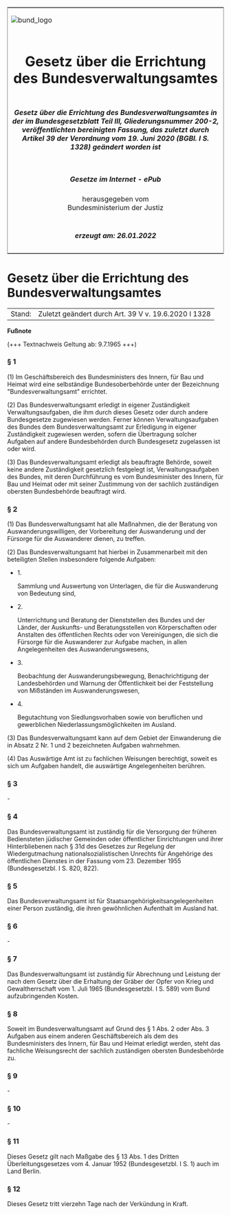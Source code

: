<span id="DECKBLATT.html"></span>

<table border="0" frame="border" width="100%">

<tr valign="top">

<td align="left">

![bund\_logo](BfJ_2021_Web_de_de.gif)

</td>

<td align="right">

 

</td>

</tr>

<tr align="center" valign="middle">

<td colspan="2">

# Gesetz über die Errichtung des Bundesverwaltungsamtes

</td>

</tr>

<tr align="center" valign="middle">

<td colspan="2">

##### Gesetz über die Errichtung des Bundesverwaltungsamtes in der im Bundesgesetzblatt Teil III, Gliederungsnummer 200-2, veröffentlichten bereinigten Fassung, das zuletzt durch Artikel 39 der Verordnung vom 19. Juni 2020 (BGBl. I S. 1328) geändert worden ist

</td>

</tr>

<tr align="center" valign="middle">

<td colspan="2">

  
  

##### Gesetze im Internet - ePub  
  
herausgegeben vom  
Bundesministerium der Justiz

</td>

</tr>

<tr align="center" valign="bottom">

<td colspan="2">

  
  

##### erzeugt am: 26.01.2022

</td>

</tr>

</table>

<span id="BJNR008290959.html"></span>

# Gesetz über die Errichtung des Bundesverwaltungsamtes

<div>

<div class="jnhtml">

|        |                                                      |
| ------ | ---------------------------------------------------- |
| Stand: | Zuletzt geändert durch Art. 39 V v. 19.6.2020 I 1328 |

</div>

</div>

<div>

  
**Fußnote**

<div class="jnhtml">

<div>

<div class="jurAbsatz">

(+++ Textnachweis Geltung ab: 9.7.1965 +++)

</div>

</div>

</div>

</div>

<span id="BJNR008290959BJNE000101116.html"></span>

### § 1  

<div>

<div class="jnhtml">

<div>

<div class="jurAbsatz">

(1) Im Geschäftsbereich des Bundesministers des Innern, für Bau und
Heimat wird eine selbständige Bundesoberbehörde unter der Bezeichnung
"Bundesverwaltungsamt" errichtet.

</div>

<div class="jurAbsatz">

(2) Das Bundesverwaltungsamt erledigt in eigener Zuständigkeit
Verwaltungsaufgaben, die ihm durch dieses Gesetz oder durch andere
Bundesgesetze zugewiesen werden. Ferner können Verwaltungsaufgaben des
Bundes dem Bundesverwaltungsamt zur Erledigung in eigener Zuständigkeit
zugewiesen werden, sofern die Übertragung solcher Aufgaben auf andere
Bundesbehörden durch Bundesgesetz zugelassen ist oder wird.

</div>

<div class="jurAbsatz">

(3) Das Bundesverwaltungsamt erledigt als beauftragte Behörde, soweit
keine andere Zuständigkeit gesetzlich festgelegt ist,
Verwaltungsaufgaben des Bundes, mit deren Durchführung es vom
Bundesminister des Innern, für Bau und Heimat oder mit seiner Zustimmung
von der sachlich zuständigen obersten Bundesbehörde beauftragt wird.

</div>

</div>

</div>

</div>

<span id="BJNR008290959BJNE000200315.html"></span>

### § 2  

<div>

<div class="jnhtml">

<div>

<div class="jurAbsatz">

(1) Das Bundesverwaltungsamt hat alle Maßnahmen, die der Beratung von
Auswanderungswilligen, der Vorbereitung der Auswanderung und der
Fürsorge für die Auswanderer dienen, zu treffen.

</div>

<div class="jurAbsatz">

(2) Das Bundesverwaltungsamt hat hierbei in Zusammenarbeit mit den
beteiligten Stellen insbesondere folgende Aufgaben:

  - 1\.
    
    <div style="">
    
    Sammlung und Auswertung von Unterlagen, die für die Auswanderung von
    Bedeutung sind,
    
    </div>

  - 2\.
    
    <div style="">
    
    Unterrichtung und Beratung der Dienststellen des Bundes und der
    Länder, der Auskunfts- und Beratungsstellen von Körperschaften oder
    Anstalten des öffentlichen Rechts oder von Vereinigungen, die sich
    die Fürsorge für die Auswanderer zur Aufgabe machen, in allen
    Angelegenheiten des Auswanderungswesens,
    
    </div>

  - 3\.
    
    <div style="">
    
    Beobachtung der Auswanderungsbewegung, Benachrichtigung der
    Landesbehörden und Warnung der Öffentlichkeit bei der Feststellung
    von Mißständen im Auswanderungswesen,
    
    </div>

  - 4\.
    
    <div style="">
    
    Begutachtung von Siedlungsvorhaben sowie von beruflichen und
    gewerblichen Niederlassungsmöglichkeiten im Ausland.
    
    </div>

</div>

<div class="jurAbsatz">

(3) Das Bundesverwaltungsamt kann auf dem Gebiet der Einwanderung die in
Absatz 2 Nr. 1 und 2 bezeichneten Aufgaben wahrnehmen.

</div>

<div class="jurAbsatz">

(4) Das Auswärtige Amt ist zu fachlichen Weisungen berechtigt, soweit es
sich um Aufgaben handelt, die auswärtige Angelegenheiten berühren.

</div>

</div>

</div>

</div>

<span id="BJNR008290959BJNE000300315.html"></span>

### § 3  

<div>

<div class="jnhtml">

<div>

<div class="jurAbsatz">

\-

</div>

</div>

</div>

</div>

<span id="BJNR008290959BJNE000400315.html"></span>

### § 4  

<div>

<div class="jnhtml">

<div>

<div class="jurAbsatz">

Das Bundesverwaltungsamt ist zuständig für die Versorgung der früheren
Bediensteten jüdischer Gemeinden oder öffentlicher Einrichtungen und
ihrer Hinterbliebenen nach § 31d des Gesetzes zur Regelung der
Wiedergutmachung nationalsozialistischen Unrechts für Angehörige des
öffentlichen Dienstes in der Fassung vom 23. Dezember 1955
(Bundesgesetzbl. I S. 820, 822).

</div>

</div>

</div>

</div>

<span id="BJNR008290959BJNE000502310.html"></span>

### § 5  

<div>

<div class="jnhtml">

<div>

<div class="jurAbsatz">

Das Bundesverwaltungsamt ist für Staatsangehörigkeitsangelegenheiten
einer Person zuständig, die ihren gewöhnlichen Aufenthalt im Ausland
hat.

</div>

</div>

</div>

</div>

<span id="BJNR008290959BJNE000601301.html"></span>

### § 6  

<div>

<div class="jnhtml">

<div>

<div class="jurAbsatz">

\-

</div>

</div>

</div>

</div>

<span id="BJNR008290959BJNE000700315.html"></span>

### § 7  

<div>

<div class="jnhtml">

<div>

<div class="jurAbsatz">

Das Bundesverwaltungsamt ist zuständig für Abrechnung und Leistung der
nach dem Gesetz über die Erhaltung der Gräber der Opfer von Krieg und
Gewaltherrschaft vom 1. Juli 1965 (Bundesgesetzbl. I S. 589) vom Bund
aufzubringenden Kosten.

</div>

</div>

</div>

</div>

<span id="BJNR008290959BJNE000801116.html"></span>

### § 8  

<div>

<div class="jnhtml">

<div>

<div class="jurAbsatz">

Soweit im Bundesverwaltungsamt auf Grund des § 1 Abs. 2 oder Abs. 3
Aufgaben aus einem anderen Geschäftsbereich als dem des Bundesministers
des Innern, für Bau und Heimat erledigt werden, steht das fachliche
Weisungsrecht der sachlich zuständigen obersten Bundesbehörde zu.

</div>

</div>

</div>

</div>

<span id="BJNR008290959BJNE000900315.html"></span>

### § 9  

<div>

<div class="jnhtml">

<div>

<div class="jurAbsatz">

\-

</div>

</div>

</div>

</div>

<span id="BJNR008290959BJNE001000315.html"></span>

### § 10  

<div>

<div class="jnhtml">

<div>

<div class="jurAbsatz">

\-

</div>

</div>

</div>

</div>

<span id="BJNR008290959BJNE001100315.html"></span>

### § 11  

<div>

<div class="jnhtml">

<div>

<div class="jurAbsatz">

Dieses Gesetz gilt nach Maßgabe des § 13 Abs. 1 des Dritten
Überleitungsgesetzes vom 4. Januar 1952 (Bundesgesetzbl. I S. 1) auch
im Land Berlin.

</div>

</div>

</div>

</div>

<span id="BJNR008290959BJNE001200315.html"></span>

### § 12  

<div>

<div class="jnhtml">

<div>

<div class="jurAbsatz">

Dieses Gesetz tritt vierzehn Tage nach der Verkündung in Kraft.

</div>

</div>

</div>

</div>
